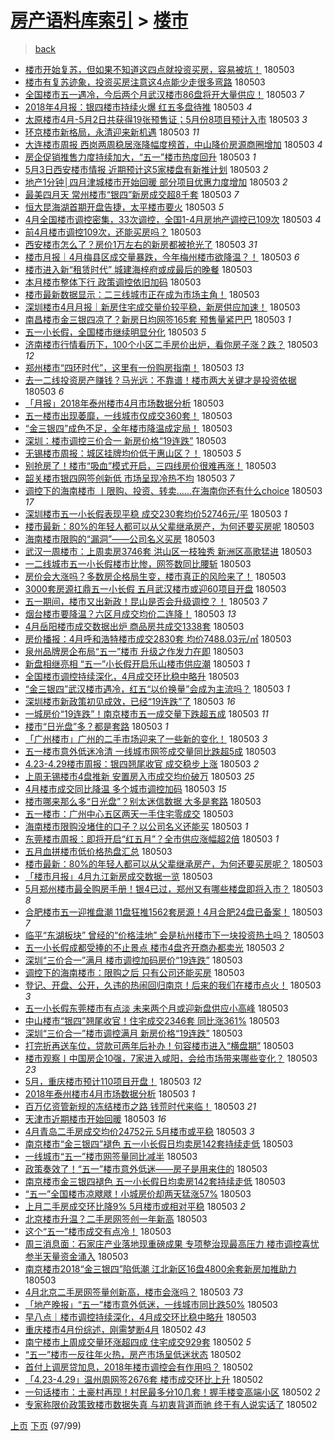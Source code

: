 [房产语料库索引](../../README.md)  > [楼市](楼市.md)
====
> [back](../README.md)

- [楼市开始复苏，但如果不知道这四点就投资买房，容易被坑！](http://jkwz.applinzi.com/ittc/7098965110716630027.html#%E6%A5%BC%E5%B8%82%E5%BC%80%E5%A7%8B%E5%A4%8D%E8%8B%8F%EF%BC%8C%E4%BD%86%E5%A6%82%E6%9E%9C%E4%B8%8D%E7%9F%A5%E9%81%93%E8%BF%99%E5%9B%9B%E7%82%B9%E5%B0%B1%E6%8A%95%E8%B5%84%E4%B9%B0%E6%88%BF%EF%BC%8C%E5%AE%B9%E6%98%93%E8%A2%AB%E5%9D%91%EF%BC%81) 180503  
- [楼市有复苏迹象，投资买房注意这4点能少走很多弯路](http://jkwz.applinzi.com/ittc/7098965110691464203.html#%E6%A5%BC%E5%B8%82%E6%9C%89%E5%A4%8D%E8%8B%8F%E8%BF%B9%E8%B1%A1%EF%BC%8C%E6%8A%95%E8%B5%84%E4%B9%B0%E6%88%BF%E6%B3%A8%E6%84%8F%E8%BF%994%E7%82%B9%E8%83%BD%E5%B0%91%E8%B5%B0%E5%BE%88%E5%A4%9A%E5%BC%AF%E8%B7%AF) 180503  
- [全国楼市五一遇冷，今后两个月武汉楼市86盘将开大量供应！](http://jkwz.applinzi.com/ittc/7098963182058210310.html#%E5%85%A8%E5%9B%BD%E6%A5%BC%E5%B8%82%E4%BA%94%E4%B8%80%E9%81%87%E5%86%B7%EF%BC%8C%E4%BB%8A%E5%90%8E%E4%B8%A4%E4%B8%AA%E6%9C%88%E6%AD%A6%E6%B1%89%E6%A5%BC%E5%B8%8286%E7%9B%98%E5%B0%86%E5%BC%80%E5%A4%A7%E9%87%8F%E4%BE%9B%E5%BA%94%EF%BC%81) 180503 *7* 
- [2018年4月报：银四楼市持续火爆 红五多盘待推](http://jkwz.applinzi.com/ittc/7098956710230361098.html#2018%E5%B9%B44%E6%9C%88%E6%8A%A5%EF%BC%9A%E9%93%B6%E5%9B%9B%E6%A5%BC%E5%B8%82%E6%8C%81%E7%BB%AD%E7%81%AB%E7%88%86+%E7%BA%A2%E4%BA%94%E5%A4%9A%E7%9B%98%E5%BE%85%E6%8E%A8) 180503 *4* 
- [太原楼市4月-5月2日共获得19张预售证；5月份8项目预计入市](http://jkwz.applinzi.com/ittc/7098945501724673035.html#%E5%A4%AA%E5%8E%9F%E6%A5%BC%E5%B8%824%E6%9C%88-5%E6%9C%882%E6%97%A5%E5%85%B1%E8%8E%B7%E5%BE%9719%E5%BC%A0%E9%A2%84%E5%94%AE%E8%AF%81%EF%BC%9B5%E6%9C%88%E4%BB%BD8%E9%A1%B9%E7%9B%AE%E9%A2%84%E8%AE%A1%E5%85%A5%E5%B8%82) 180503 *3* 
- [环京楼市新格局，永清迎来新机遇](http://jkwz.applinzi.com/ittc/7098941833243788294.html#%E7%8E%AF%E4%BA%AC%E6%A5%BC%E5%B8%82%E6%96%B0%E6%A0%BC%E5%B1%80%EF%BC%8C%E6%B0%B8%E6%B8%85%E8%BF%8E%E6%9D%A5%E6%96%B0%E6%9C%BA%E9%81%87) 180503 *11* 
- [大连楼市周报 西岗两周稳居涨降幅度榜首，中山降价房源商圈增加](http://jkwz.applinzi.com/ittc/7098941252101997585.html#%E5%A4%A7%E8%BF%9E%E6%A5%BC%E5%B8%82%E5%91%A8%E6%8A%A5+%E8%A5%BF%E5%B2%97%E4%B8%A4%E5%91%A8%E7%A8%B3%E5%B1%85%E6%B6%A8%E9%99%8D%E5%B9%85%E5%BA%A6%E6%A6%9C%E9%A6%96%EF%BC%8C%E4%B8%AD%E5%B1%B1%E9%99%8D%E4%BB%B7%E6%88%BF%E6%BA%90%E5%95%86%E5%9C%88%E5%A2%9E%E5%8A%A0) 180503 *4* 
- [房企促销推售力度持续加大，“五一”楼市热度回升](http://jkwz.applinzi.com/ittc/7098941187635545105.html#%E6%88%BF%E4%BC%81%E4%BF%83%E9%94%80%E6%8E%A8%E5%94%AE%E5%8A%9B%E5%BA%A6%E6%8C%81%E7%BB%AD%E5%8A%A0%E5%A4%A7%EF%BC%8C%E2%80%9C%E4%BA%94%E4%B8%80%E2%80%9D%E6%A5%BC%E5%B8%82%E7%83%AD%E5%BA%A6%E5%9B%9E%E5%8D%87) 180503 *1* 
- [5月3日西安楼市情报 近期预计这5家楼盘有新推计划](http://jkwz.applinzi.com/ittc/7098939323896562705.html#5%E6%9C%883%E6%97%A5%E8%A5%BF%E5%AE%89%E6%A5%BC%E5%B8%82%E6%83%85%E6%8A%A5+%E8%BF%91%E6%9C%9F%E9%A2%84%E8%AE%A1%E8%BF%995%E5%AE%B6%E6%A5%BC%E7%9B%98%E6%9C%89%E6%96%B0%E6%8E%A8%E8%AE%A1%E5%88%92) 180503 *2* 
- [地产1分钟│四月津城楼市开始回暖 部分项目优惠力度增加](http://jkwz.applinzi.com/ittc/7098939091741836304.html#%E5%9C%B0%E4%BA%A71%E5%88%86%E9%92%9F%E2%94%82%E5%9B%9B%E6%9C%88%E6%B4%A5%E5%9F%8E%E6%A5%BC%E5%B8%82%E5%BC%80%E5%A7%8B%E5%9B%9E%E6%9A%96+%E9%83%A8%E5%88%86%E9%A1%B9%E7%9B%AE%E4%BC%98%E6%83%A0%E5%8A%9B%E5%BA%A6%E5%A2%9E%E5%8A%A0) 180503 *2* 
- [最美四月天 常州楼市“银四”新房成交超8千套](http://jkwz.applinzi.com/ittc/7098938704049734667.html#%E6%9C%80%E7%BE%8E%E5%9B%9B%E6%9C%88%E5%A4%A9+%E5%B8%B8%E5%B7%9E%E6%A5%BC%E5%B8%82%E2%80%9C%E9%93%B6%E5%9B%9B%E2%80%9D%E6%96%B0%E6%88%BF%E6%88%90%E4%BA%A4%E8%B6%858%E5%8D%83%E5%A5%97) 180503 *7* 
- [恒大昆海湖首期开盘告捷，太平楼市要火](http://jkwz.applinzi.com/ittc/7098937584887792657.html#%E6%81%92%E5%A4%A7%E6%98%86%E6%B5%B7%E6%B9%96%E9%A6%96%E6%9C%9F%E5%BC%80%E7%9B%98%E5%91%8A%E6%8D%B7%EF%BC%8C%E5%A4%AA%E5%B9%B3%E6%A5%BC%E5%B8%82%E8%A6%81%E7%81%AB) 180503 *5* 
- [4月全国楼市调控密集，33次调控，全国1-4月房地产调控已109次](http://jkwz.applinzi.com/ittc/7098934557376250897.html#4%E6%9C%88%E5%85%A8%E5%9B%BD%E6%A5%BC%E5%B8%82%E8%B0%83%E6%8E%A7%E5%AF%86%E9%9B%86%EF%BC%8C33%E6%AC%A1%E8%B0%83%E6%8E%A7%EF%BC%8C%E5%85%A8%E5%9B%BD1-4%E6%9C%88%E6%88%BF%E5%9C%B0%E4%BA%A7%E8%B0%83%E6%8E%A7%E5%B7%B2109%E6%AC%A1) 180503 *4* 
- [前4月楼市调控109次，还能买房吗？](http://jkwz.applinzi.com/ittc/7098934557460136970.html#%E5%89%8D4%E6%9C%88%E6%A5%BC%E5%B8%82%E8%B0%83%E6%8E%A7109%E6%AC%A1%EF%BC%8C%E8%BF%98%E8%83%BD%E4%B9%B0%E6%88%BF%E5%90%97%EF%BC%9F) 180503  
- [西安楼市怎么了？房价1万左右的新房都被抢光了](http://jkwz.applinzi.com/ittc/7098934218606511114.html#%E8%A5%BF%E5%AE%89%E6%A5%BC%E5%B8%82%E6%80%8E%E4%B9%88%E4%BA%86%EF%BC%9F%E6%88%BF%E4%BB%B71%E4%B8%87%E5%B7%A6%E5%8F%B3%E7%9A%84%E6%96%B0%E6%88%BF%E9%83%BD%E8%A2%AB%E6%8A%A2%E5%85%89%E4%BA%86) 180503 *31* 
- [楼市月报｜4月梅县区成交量暴跌，今年梅州楼市欲降温？！](http://jkwz.applinzi.com/ittc/7098931818181166097.html#%E6%A5%BC%E5%B8%82%E6%9C%88%E6%8A%A5%EF%BD%9C4%E6%9C%88%E6%A2%85%E5%8E%BF%E5%8C%BA%E6%88%90%E4%BA%A4%E9%87%8F%E6%9A%B4%E8%B7%8C%EF%BC%8C%E4%BB%8A%E5%B9%B4%E6%A2%85%E5%B7%9E%E6%A5%BC%E5%B8%82%E6%AC%B2%E9%99%8D%E6%B8%A9%EF%BC%9F%EF%BC%81) 180503 *6* 
- [楼市进入新“租赁时代” 城建海梓府或成最后的晚餐](http://jkwz.applinzi.com/ittc/7098930945283589126.html#%E6%A5%BC%E5%B8%82%E8%BF%9B%E5%85%A5%E6%96%B0%E2%80%9C%E7%A7%9F%E8%B5%81%E6%97%B6%E4%BB%A3%E2%80%9D+%E5%9F%8E%E5%BB%BA%E6%B5%B7%E6%A2%93%E5%BA%9C%E6%88%96%E6%88%90%E6%9C%80%E5%90%8E%E7%9A%84%E6%99%9A%E9%A4%90) 180503  
- [本月楼市整体下行 政策调控依旧加码](http://jkwz.applinzi.com/ittc/7098925915826553872.html#%E6%9C%AC%E6%9C%88%E6%A5%BC%E5%B8%82%E6%95%B4%E4%BD%93%E4%B8%8B%E8%A1%8C+%E6%94%BF%E7%AD%96%E8%B0%83%E6%8E%A7%E4%BE%9D%E6%97%A7%E5%8A%A0%E7%A0%81) 180503  
- [楼市最新数据显示：二三线城市正在成为市场主角！](http://jkwz.applinzi.com/ittc/7098925507985015818.html#%E6%A5%BC%E5%B8%82%E6%9C%80%E6%96%B0%E6%95%B0%E6%8D%AE%E6%98%BE%E7%A4%BA%EF%BC%9A%E4%BA%8C%E4%B8%89%E7%BA%BF%E5%9F%8E%E5%B8%82%E6%AD%A3%E5%9C%A8%E6%88%90%E4%B8%BA%E5%B8%82%E5%9C%BA%E4%B8%BB%E8%A7%92%EF%BC%81) 180503  
- [深圳楼市4月月报｜新房住宅成交量价较平稳，新房供应加速！](http://jkwz.applinzi.com/ittc/7098925265965286407.html#%E6%B7%B1%E5%9C%B3%E6%A5%BC%E5%B8%824%E6%9C%88%E6%9C%88%E6%8A%A5%EF%BD%9C%E6%96%B0%E6%88%BF%E4%BD%8F%E5%AE%85%E6%88%90%E4%BA%A4%E9%87%8F%E4%BB%B7%E8%BE%83%E5%B9%B3%E7%A8%B3%EF%BC%8C%E6%96%B0%E6%88%BF%E4%BE%9B%E5%BA%94%E5%8A%A0%E9%80%9F%EF%BC%81) 180503  
- [南昌楼市金三银四凉了？新房日均网签165套 预售量紧巴巴](http://jkwz.applinzi.com/ittc/7098923072017138698.html#%E5%8D%97%E6%98%8C%E6%A5%BC%E5%B8%82%E9%87%91%E4%B8%89%E9%93%B6%E5%9B%9B%E5%87%89%E4%BA%86%EF%BC%9F%E6%96%B0%E6%88%BF%E6%97%A5%E5%9D%87%E7%BD%91%E7%AD%BE165%E5%A5%97+%E9%A2%84%E5%94%AE%E9%87%8F%E7%B4%A7%E5%B7%B4%E5%B7%B4) 180503 *1* 
- [五一小长假，全国楼市继续明显分化](http://jkwz.applinzi.com/ittc/7098921853299196935.html#%E4%BA%94%E4%B8%80%E5%B0%8F%E9%95%BF%E5%81%87%EF%BC%8C%E5%85%A8%E5%9B%BD%E6%A5%BC%E5%B8%82%E7%BB%A7%E7%BB%AD%E6%98%8E%E6%98%BE%E5%88%86%E5%8C%96) 180503 *5* 
- [济南楼市行情看历下，100个小区二手房价出炉，看你房子涨？跌？](http://jkwz.applinzi.com/ittc/7098918458777666567.html#%E6%B5%8E%E5%8D%97%E6%A5%BC%E5%B8%82%E8%A1%8C%E6%83%85%E7%9C%8B%E5%8E%86%E4%B8%8B%EF%BC%8C100%E4%B8%AA%E5%B0%8F%E5%8C%BA%E4%BA%8C%E6%89%8B%E6%88%BF%E4%BB%B7%E5%87%BA%E7%82%89%EF%BC%8C%E7%9C%8B%E4%BD%A0%E6%88%BF%E5%AD%90%E6%B6%A8%EF%BC%9F%E8%B7%8C%EF%BC%9F) 180503 *12* 
- [郑州楼市“四环时代”，这里有一份购房指南！](http://jkwz.applinzi.com/ittc/7098915938101625867.html#%E9%83%91%E5%B7%9E%E6%A5%BC%E5%B8%82%E2%80%9C%E5%9B%9B%E7%8E%AF%E6%97%B6%E4%BB%A3%E2%80%9D%EF%BC%8C%E8%BF%99%E9%87%8C%E6%9C%89%E4%B8%80%E4%BB%BD%E8%B4%AD%E6%88%BF%E6%8C%87%E5%8D%97%EF%BC%81) 180503 *13* 
- [去一二线投资房产赚钱？马光远：不靠谱！楼市两大关键才是投资依据](http://jkwz.applinzi.com/ittc/7098912530913297424.html#%E5%8E%BB%E4%B8%80%E4%BA%8C%E7%BA%BF%E6%8A%95%E8%B5%84%E6%88%BF%E4%BA%A7%E8%B5%9A%E9%92%B1%EF%BC%9F%E9%A9%AC%E5%85%89%E8%BF%9C%EF%BC%9A%E4%B8%8D%E9%9D%A0%E8%B0%B1%EF%BC%81%E6%A5%BC%E5%B8%82%E4%B8%A4%E5%A4%A7%E5%85%B3%E9%94%AE%E6%89%8D%E6%98%AF%E6%8A%95%E8%B5%84%E4%BE%9D%E6%8D%AE) 180503 *6* 
- [「月报」2018年泰州楼市4月市场数据分析](http://jkwz.applinzi.com/ittc/7098907906672165905.html#%E3%80%8C%E6%9C%88%E6%8A%A5%E3%80%8D2018%E5%B9%B4%E6%B3%B0%E5%B7%9E%E6%A5%BC%E5%B8%824%E6%9C%88%E5%B8%82%E5%9C%BA%E6%95%B0%E6%8D%AE%E5%88%86%E6%9E%90) 180503  
- [五一楼市出现萎靡，一线城市仅成交360套！](http://jkwz.applinzi.com/ittc/7098907194676478982.html#%E4%BA%94%E4%B8%80%E6%A5%BC%E5%B8%82%E5%87%BA%E7%8E%B0%E8%90%8E%E9%9D%A1%EF%BC%8C%E4%B8%80%E7%BA%BF%E5%9F%8E%E5%B8%82%E4%BB%85%E6%88%90%E4%BA%A4360%E5%A5%97%EF%BC%81) 180503  
- [“金三银四”成色不足，全年楼市降温成定局！](http://jkwz.applinzi.com/ittc/7098899180326224907.html#%E2%80%9C%E9%87%91%E4%B8%89%E9%93%B6%E5%9B%9B%E2%80%9D%E6%88%90%E8%89%B2%E4%B8%8D%E8%B6%B3%EF%BC%8C%E5%85%A8%E5%B9%B4%E6%A5%BC%E5%B8%82%E9%99%8D%E6%B8%A9%E6%88%90%E5%AE%9A%E5%B1%80%EF%BC%81) 180503  
- [深圳：楼市调控三价合一 新房价格“19连跌”](http://jkwz.applinzi.com/ittc/7098894702386611210.html#%E6%B7%B1%E5%9C%B3%EF%BC%9A%E6%A5%BC%E5%B8%82%E8%B0%83%E6%8E%A7%E4%B8%89%E4%BB%B7%E5%90%88%E4%B8%80+%E6%96%B0%E6%88%BF%E4%BB%B7%E6%A0%BC%E2%80%9C19%E8%BF%9E%E8%B7%8C%E2%80%9D) 180503  
- [无锡楼市周报：城区挂牌均价低于惠山区？！](http://jkwz.applinzi.com/ittc/7098894174680253450.html#%E6%97%A0%E9%94%A1%E6%A5%BC%E5%B8%82%E5%91%A8%E6%8A%A5%EF%BC%9A%E5%9F%8E%E5%8C%BA%E6%8C%82%E7%89%8C%E5%9D%87%E4%BB%B7%E4%BD%8E%E4%BA%8E%E6%83%A0%E5%B1%B1%E5%8C%BA%EF%BC%9F%EF%BC%81) 180503 *5* 
- [别抢房了！楼市“吸血”模式开启，三四线房价很难再涨！](http://jkwz.applinzi.com/ittc/7098893789521511441.html#%E5%88%AB%E6%8A%A2%E6%88%BF%E4%BA%86%EF%BC%81%E6%A5%BC%E5%B8%82%E2%80%9C%E5%90%B8%E8%A1%80%E2%80%9D%E6%A8%A1%E5%BC%8F%E5%BC%80%E5%90%AF%EF%BC%8C%E4%B8%89%E5%9B%9B%E7%BA%BF%E6%88%BF%E4%BB%B7%E5%BE%88%E9%9A%BE%E5%86%8D%E6%B6%A8%EF%BC%81) 180503  
- [韶关楼市银四网签创新低 市场呈现冷热不均](http://jkwz.applinzi.com/ittc/7098892378859635723.html#%E9%9F%B6%E5%85%B3%E6%A5%BC%E5%B8%82%E9%93%B6%E5%9B%9B%E7%BD%91%E7%AD%BE%E5%88%9B%E6%96%B0%E4%BD%8E+%E5%B8%82%E5%9C%BA%E5%91%88%E7%8E%B0%E5%86%B7%E7%83%AD%E4%B8%8D%E5%9D%87) 180503 *7* 
- [调控下的海南楼市 丨限购、投资、转卖……在海南你还有什么choice](http://jkwz.applinzi.com/ittc/7098891206300009479.html#%E8%B0%83%E6%8E%A7%E4%B8%8B%E7%9A%84%E6%B5%B7%E5%8D%97%E6%A5%BC%E5%B8%82+%E4%B8%A8%E9%99%90%E8%B4%AD%E3%80%81%E6%8A%95%E8%B5%84%E3%80%81%E8%BD%AC%E5%8D%96%E2%80%A6%E2%80%A6%E5%9C%A8%E6%B5%B7%E5%8D%97%E4%BD%A0%E8%BF%98%E6%9C%89%E4%BB%80%E4%B9%88choice) 180503 *17* 
- [深圳楼市五一小长假表现平稳 成交230套均价52746元/平](http://jkwz.applinzi.com/ittc/7098886872527012880.html#%E6%B7%B1%E5%9C%B3%E6%A5%BC%E5%B8%82%E4%BA%94%E4%B8%80%E5%B0%8F%E9%95%BF%E5%81%87%E8%A1%A8%E7%8E%B0%E5%B9%B3%E7%A8%B3+%E6%88%90%E4%BA%A4230%E5%A5%97%E5%9D%87%E4%BB%B752746%E5%85%83%2F%E5%B9%B3) 180503 *1* 
- [楼市最新：80%的年轻人都可以从父辈继承房产，为何还要买房呢](http://jkwz.applinzi.com/ittc/7098883576047338513.html#%E6%A5%BC%E5%B8%82%E6%9C%80%E6%96%B0%EF%BC%9A80%25%E7%9A%84%E5%B9%B4%E8%BD%BB%E4%BA%BA%E9%83%BD%E5%8F%AF%E4%BB%A5%E4%BB%8E%E7%88%B6%E8%BE%88%E7%BB%A7%E6%89%BF%E6%88%BF%E4%BA%A7%EF%BC%8C%E4%B8%BA%E4%BD%95%E8%BF%98%E8%A6%81%E4%B9%B0%E6%88%BF%E5%91%A2) 180503  
- [海南楼市限购的“漏洞”——公司名义买房](http://jkwz.applinzi.com/ittc/7098881600492405770.html#%E6%B5%B7%E5%8D%97%E6%A5%BC%E5%B8%82%E9%99%90%E8%B4%AD%E7%9A%84%E2%80%9C%E6%BC%8F%E6%B4%9E%E2%80%9D%E2%80%94%E2%80%94%E5%85%AC%E5%8F%B8%E5%90%8D%E4%B9%89%E4%B9%B0%E6%88%BF) 180503  
- [武汉一周楼市：上周卖房3746套 洪山区一枝独秀 新洲区高歌猛进](http://jkwz.applinzi.com/ittc/7098878500004168711.html#%E6%AD%A6%E6%B1%89%E4%B8%80%E5%91%A8%E6%A5%BC%E5%B8%82%EF%BC%9A%E4%B8%8A%E5%91%A8%E5%8D%96%E6%88%BF3746%E5%A5%97+%E6%B4%AA%E5%B1%B1%E5%8C%BA%E4%B8%80%E6%9E%9D%E7%8B%AC%E7%A7%80+%E6%96%B0%E6%B4%B2%E5%8C%BA%E9%AB%98%E6%AD%8C%E7%8C%9B%E8%BF%9B) 180503  
- [一二线城市五一小长假楼市比惨，网签数同比腰斩](http://jkwz.applinzi.com/ittc/7098874017807336454.html#%E4%B8%80%E4%BA%8C%E7%BA%BF%E5%9F%8E%E5%B8%82%E4%BA%94%E4%B8%80%E5%B0%8F%E9%95%BF%E5%81%87%E6%A5%BC%E5%B8%82%E6%AF%94%E6%83%A8%EF%BC%8C%E7%BD%91%E7%AD%BE%E6%95%B0%E5%90%8C%E6%AF%94%E8%85%B0%E6%96%A9) 180503  
- [房价会大涨吗？多数房企格局生变，楼市真正的风险来了！](http://jkwz.applinzi.com/ittc/7098855526928745489.html#%E6%88%BF%E4%BB%B7%E4%BC%9A%E5%A4%A7%E6%B6%A8%E5%90%97%EF%BC%9F%E5%A4%9A%E6%95%B0%E6%88%BF%E4%BC%81%E6%A0%BC%E5%B1%80%E7%94%9F%E5%8F%98%EF%BC%8C%E6%A5%BC%E5%B8%82%E7%9C%9F%E6%AD%A3%E7%9A%84%E9%A3%8E%E9%99%A9%E6%9D%A5%E4%BA%86%EF%BC%81) 180503  
- [3000套房源扛鼎五一小长假 五月武汉楼市或迎60项目开盘](http://jkwz.applinzi.com/ittc/7098821344181617681.html#3000%E5%A5%97%E6%88%BF%E6%BA%90%E6%89%9B%E9%BC%8E%E4%BA%94%E4%B8%80%E5%B0%8F%E9%95%BF%E5%81%87+%E4%BA%94%E6%9C%88%E6%AD%A6%E6%B1%89%E6%A5%BC%E5%B8%82%E6%88%96%E8%BF%8E60%E9%A1%B9%E7%9B%AE%E5%BC%80%E7%9B%98) 180503  
- [五一期间，楼市又出新政！昆山是否会升级调控？！](http://jkwz.applinzi.com/ittc/7098848940885804048.html#%E4%BA%94%E4%B8%80%E6%9C%9F%E9%97%B4%EF%BC%8C%E6%A5%BC%E5%B8%82%E5%8F%88%E5%87%BA%E6%96%B0%E6%94%BF%EF%BC%81%E6%98%86%E5%B1%B1%E6%98%AF%E5%90%A6%E4%BC%9A%E5%8D%87%E7%BA%A7%E8%B0%83%E6%8E%A7%EF%BC%9F%EF%BC%81) 180503 *7* 
- [烟台楼市要降温？六区月成交均价二连降！](http://jkwz.applinzi.com/ittc/7098846303058658320.html#%E7%83%9F%E5%8F%B0%E6%A5%BC%E5%B8%82%E8%A6%81%E9%99%8D%E6%B8%A9%EF%BC%9F%E5%85%AD%E5%8C%BA%E6%9C%88%E6%88%90%E4%BA%A4%E5%9D%87%E4%BB%B7%E4%BA%8C%E8%BF%9E%E9%99%8D%EF%BC%81) 180503 *13* 
- [4月岳阳楼市成交数据出炉 商品房共成交1338套](http://jkwz.applinzi.com/ittc/7098842196243645450.html#4%E6%9C%88%E5%B2%B3%E9%98%B3%E6%A5%BC%E5%B8%82%E6%88%90%E4%BA%A4%E6%95%B0%E6%8D%AE%E5%87%BA%E7%82%89+%E5%95%86%E5%93%81%E6%88%BF%E5%85%B1%E6%88%90%E4%BA%A41338%E5%A5%97) 180503  
- [房价播报：4月呼和浩特楼市成交2830套 均价7488.03元/㎡](http://jkwz.applinzi.com/ittc/7098840915361924113.html#%E6%88%BF%E4%BB%B7%E6%92%AD%E6%8A%A5%EF%BC%9A4%E6%9C%88%E5%91%BC%E5%92%8C%E6%B5%A9%E7%89%B9%E6%A5%BC%E5%B8%82%E6%88%90%E4%BA%A42830%E5%A5%97+%E5%9D%87%E4%BB%B77488.03%E5%85%83%2F%E3%8E%A1) 180503  
- [泉州品牌房企布局“五一”楼市 升级之作发力在即](http://jkwz.applinzi.com/ittc/7098838656519504913.html#%E6%B3%89%E5%B7%9E%E5%93%81%E7%89%8C%E6%88%BF%E4%BC%81%E5%B8%83%E5%B1%80%E2%80%9C%E4%BA%94%E4%B8%80%E2%80%9D%E6%A5%BC%E5%B8%82+%E5%8D%87%E7%BA%A7%E4%B9%8B%E4%BD%9C%E5%8F%91%E5%8A%9B%E5%9C%A8%E5%8D%B3) 180503  
- [新盘相继亮相 “五一”小长假开启乐山楼市供应潮](http://jkwz.applinzi.com/ittc/7098837478847022096.html#%E6%96%B0%E7%9B%98%E7%9B%B8%E7%BB%A7%E4%BA%AE%E7%9B%B8+%E2%80%9C%E4%BA%94%E4%B8%80%E2%80%9D%E5%B0%8F%E9%95%BF%E5%81%87%E5%BC%80%E5%90%AF%E4%B9%90%E5%B1%B1%E6%A5%BC%E5%B8%82%E4%BE%9B%E5%BA%94%E6%BD%AE) 180503 *1* 
- [全国楼市调控持续深化，4月成交环比稳中略升](http://jkwz.applinzi.com/ittc/7098837424329458704.html#%E5%85%A8%E5%9B%BD%E6%A5%BC%E5%B8%82%E8%B0%83%E6%8E%A7%E6%8C%81%E7%BB%AD%E6%B7%B1%E5%8C%96%EF%BC%8C4%E6%9C%88%E6%88%90%E4%BA%A4%E7%8E%AF%E6%AF%94%E7%A8%B3%E4%B8%AD%E7%95%A5%E5%8D%87) 180503  
- [“金三银四”武汉楼市遇冷，红五“以价换量”会成为主流吗？](http://jkwz.applinzi.com/ittc/7098834605530678278.html#%E2%80%9C%E9%87%91%E4%B8%89%E9%93%B6%E5%9B%9B%E2%80%9D%E6%AD%A6%E6%B1%89%E6%A5%BC%E5%B8%82%E9%81%87%E5%86%B7%EF%BC%8C%E7%BA%A2%E4%BA%94%E2%80%9C%E4%BB%A5%E4%BB%B7%E6%8D%A2%E9%87%8F%E2%80%9D%E4%BC%9A%E6%88%90%E4%B8%BA%E4%B8%BB%E6%B5%81%E5%90%97%EF%BC%9F) 180503 *1* 
- [深圳楼市新政策初见成效，已经“19连跌”了](http://jkwz.applinzi.com/ittc/7098833392210805770.html#%E6%B7%B1%E5%9C%B3%E6%A5%BC%E5%B8%82%E6%96%B0%E6%94%BF%E7%AD%96%E5%88%9D%E8%A7%81%E6%88%90%E6%95%88%EF%BC%8C%E5%B7%B2%E7%BB%8F%E2%80%9C19%E8%BF%9E%E8%B7%8C%E2%80%9D%E4%BA%86) 180503 *16* 
- [一城房价“19连跌”！南京楼市五一成交量下跌超五成](http://jkwz.applinzi.com/ittc/7098832376249713680.html#%E4%B8%80%E5%9F%8E%E6%88%BF%E4%BB%B7%E2%80%9C19%E8%BF%9E%E8%B7%8C%E2%80%9D%EF%BC%81%E5%8D%97%E4%BA%AC%E6%A5%BC%E5%B8%82%E4%BA%94%E4%B8%80%E6%88%90%E4%BA%A4%E9%87%8F%E4%B8%8B%E8%B7%8C%E8%B6%85%E4%BA%94%E6%88%90) 180503 *11* 
- [楼市“日光盘”多？都是套路](http://jkwz.applinzi.com/ittc/7098829528992580624.html#%E6%A5%BC%E5%B8%82%E2%80%9C%E6%97%A5%E5%85%89%E7%9B%98%E2%80%9D%E5%A4%9A%EF%BC%9F%E9%83%BD%E6%98%AF%E5%A5%97%E8%B7%AF) 180503 *1* 
- [「广州楼市」广州的二手市场迎来了一些新的变化！](http://jkwz.applinzi.com/ittc/7098828785019520007.html#%E3%80%8C%E5%B9%BF%E5%B7%9E%E6%A5%BC%E5%B8%82%E3%80%8D%E5%B9%BF%E5%B7%9E%E7%9A%84%E4%BA%8C%E6%89%8B%E5%B8%82%E5%9C%BA%E8%BF%8E%E6%9D%A5%E4%BA%86%E4%B8%80%E4%BA%9B%E6%96%B0%E7%9A%84%E5%8F%98%E5%8C%96%EF%BC%81) 180503 *3* 
- [五一楼市意外低迷冷清 一线城市网签成交量同比跌超5成](http://jkwz.applinzi.com/ittc/7098826631881950224.html#%E4%BA%94%E4%B8%80%E6%A5%BC%E5%B8%82%E6%84%8F%E5%A4%96%E4%BD%8E%E8%BF%B7%E5%86%B7%E6%B8%85+%E4%B8%80%E7%BA%BF%E5%9F%8E%E5%B8%82%E7%BD%91%E7%AD%BE%E6%88%90%E4%BA%A4%E9%87%8F%E5%90%8C%E6%AF%94%E8%B7%8C%E8%B6%855%E6%88%90) 180503  
- [4.23-4.29楼市周报：银四翘尾收官 成交稳步上涨](http://jkwz.applinzi.com/ittc/7098826358291694603.html#4.23-4.29%E6%A5%BC%E5%B8%82%E5%91%A8%E6%8A%A5%EF%BC%9A%E9%93%B6%E5%9B%9B%E7%BF%98%E5%B0%BE%E6%94%B6%E5%AE%98+%E6%88%90%E4%BA%A4%E7%A8%B3%E6%AD%A5%E4%B8%8A%E6%B6%A8) 180503 *2* 
- [上周无锡楼市4盘推新 安置房入市成交均价破万](http://jkwz.applinzi.com/ittc/7098826218009003014.html#%E4%B8%8A%E5%91%A8%E6%97%A0%E9%94%A1%E6%A5%BC%E5%B8%824%E7%9B%98%E6%8E%A8%E6%96%B0+%E5%AE%89%E7%BD%AE%E6%88%BF%E5%85%A5%E5%B8%82%E6%88%90%E4%BA%A4%E5%9D%87%E4%BB%B7%E7%A0%B4%E4%B8%87) 180503 *25* 
- [4月楼市成交同比降温 多个城市调控加码](http://jkwz.applinzi.com/ittc/7098825960847836170.html#4%E6%9C%88%E6%A5%BC%E5%B8%82%E6%88%90%E4%BA%A4%E5%90%8C%E6%AF%94%E9%99%8D%E6%B8%A9+%E5%A4%9A%E4%B8%AA%E5%9F%8E%E5%B8%82%E8%B0%83%E6%8E%A7%E5%8A%A0%E7%A0%81) 180503 *15* 
- [楼市哪来那么多“日光盘”？别太迷信数据 大多是套路](http://jkwz.applinzi.com/ittc/7098824715831608331.html#%E6%A5%BC%E5%B8%82%E5%93%AA%E6%9D%A5%E9%82%A3%E4%B9%88%E5%A4%9A%E2%80%9C%E6%97%A5%E5%85%89%E7%9B%98%E2%80%9D%EF%BC%9F%E5%88%AB%E5%A4%AA%E8%BF%B7%E4%BF%A1%E6%95%B0%E6%8D%AE+%E5%A4%A7%E5%A4%9A%E6%98%AF%E5%A5%97%E8%B7%AF) 180503  
- [五一楼市：广州中心五区两天一手住宅零成交](http://jkwz.applinzi.com/ittc/7098824127324619783.html#%E4%BA%94%E4%B8%80%E6%A5%BC%E5%B8%82%EF%BC%9A%E5%B9%BF%E5%B7%9E%E4%B8%AD%E5%BF%83%E4%BA%94%E5%8C%BA%E4%B8%A4%E5%A4%A9%E4%B8%80%E6%89%8B%E4%BD%8F%E5%AE%85%E9%9B%B6%E6%88%90%E4%BA%A4) 180503  
- [海南楼市限购没堵住的口子？以公司名义还能买](http://jkwz.applinzi.com/ittc/7098817555215156234.html#%E6%B5%B7%E5%8D%97%E6%A5%BC%E5%B8%82%E9%99%90%E8%B4%AD%E6%B2%A1%E5%A0%B5%E4%BD%8F%E7%9A%84%E5%8F%A3%E5%AD%90%EF%BC%9F%E4%BB%A5%E5%85%AC%E5%8F%B8%E5%90%8D%E4%B9%89%E8%BF%98%E8%83%BD%E4%B9%B0) 180503 *1* 
- [东莞楼市周报：即将开启“红五月”？全市供应涨幅超2倍](http://jkwz.applinzi.com/ittc/7098817282467955729.html#%E4%B8%9C%E8%8E%9E%E6%A5%BC%E5%B8%82%E5%91%A8%E6%8A%A5%EF%BC%9A%E5%8D%B3%E5%B0%86%E5%BC%80%E5%90%AF%E2%80%9C%E7%BA%A2%E4%BA%94%E6%9C%88%E2%80%9D%EF%BC%9F%E5%85%A8%E5%B8%82%E4%BE%9B%E5%BA%94%E6%B6%A8%E5%B9%85%E8%B6%852%E5%80%8D) 180503 *1* 
- [五月血拼楼市低价格热盘汇总](http://jkwz.applinzi.com/ittc/7098815445916451851.html#%E4%BA%94%E6%9C%88%E8%A1%80%E6%8B%BC%E6%A5%BC%E5%B8%82%E4%BD%8E%E4%BB%B7%E6%A0%BC%E7%83%AD%E7%9B%98%E6%B1%87%E6%80%BB) 180503  
- [楼市最新：80%的年轻人都可以从父辈继承房产，为何还要买房呢？](http://jkwz.applinzi.com/ittc/7098815129913394182.html#%E6%A5%BC%E5%B8%82%E6%9C%80%E6%96%B0%EF%BC%9A80%25%E7%9A%84%E5%B9%B4%E8%BD%BB%E4%BA%BA%E9%83%BD%E5%8F%AF%E4%BB%A5%E4%BB%8E%E7%88%B6%E8%BE%88%E7%BB%A7%E6%89%BF%E6%88%BF%E4%BA%A7%EF%BC%8C%E4%B8%BA%E4%BD%95%E8%BF%98%E8%A6%81%E4%B9%B0%E6%88%BF%E5%91%A2%EF%BC%9F) 180503  
- [「楼市月报」4月九江新房成交数据一览](http://jkwz.applinzi.com/ittc/7098814696226554886.html#%E3%80%8C%E6%A5%BC%E5%B8%82%E6%9C%88%E6%8A%A5%E3%80%8D4%E6%9C%88%E4%B9%9D%E6%B1%9F%E6%96%B0%E6%88%BF%E6%88%90%E4%BA%A4%E6%95%B0%E6%8D%AE%E4%B8%80%E8%A7%88) 180503  
- [5月郑州楼市最全购房手册！银4已过，郑州又有哪些楼盘即将入市？](http://jkwz.applinzi.com/ittc/7098813643473028103.html#5%E6%9C%88%E9%83%91%E5%B7%9E%E6%A5%BC%E5%B8%82%E6%9C%80%E5%85%A8%E8%B4%AD%E6%88%BF%E6%89%8B%E5%86%8C%EF%BC%81%E9%93%B64%E5%B7%B2%E8%BF%87%EF%BC%8C%E9%83%91%E5%B7%9E%E5%8F%88%E6%9C%89%E5%93%AA%E4%BA%9B%E6%A5%BC%E7%9B%98%E5%8D%B3%E5%B0%86%E5%85%A5%E5%B8%82%EF%BC%9F) 180503 *8* 
- [合肥楼市五一迎推盘潮 11盘狂推1562套房源！4月合肥24盘已备案！](http://jkwz.applinzi.com/ittc/7098812515846980618.html#%E5%90%88%E8%82%A5%E6%A5%BC%E5%B8%82%E4%BA%94%E4%B8%80%E8%BF%8E%E6%8E%A8%E7%9B%98%E6%BD%AE+11%E7%9B%98%E7%8B%82%E6%8E%A81562%E5%A5%97%E6%88%BF%E6%BA%90%EF%BC%814%E6%9C%88%E5%90%88%E8%82%A524%E7%9B%98%E5%B7%B2%E5%A4%87%E6%A1%88%EF%BC%81) 180503 *7* 
- [临平“东湖板块” 曾经的“价格洼地” 会是杭州楼市下一块投资热土吗？](http://jkwz.applinzi.com/ittc/7098812200884110342.html#%E4%B8%B4%E5%B9%B3%E2%80%9C%E4%B8%9C%E6%B9%96%E6%9D%BF%E5%9D%97%E2%80%9D+%E6%9B%BE%E7%BB%8F%E7%9A%84%E2%80%9C%E4%BB%B7%E6%A0%BC%E6%B4%BC%E5%9C%B0%E2%80%9D+%E4%BC%9A%E6%98%AF%E6%9D%AD%E5%B7%9E%E6%A5%BC%E5%B8%82%E4%B8%8B%E4%B8%80%E5%9D%97%E6%8A%95%E8%B5%84%E7%83%AD%E5%9C%9F%E5%90%97%EF%BC%9F) 180503  
- [五一小长假成都受捧的不止景点 楼市4盘齐开商办都卖光](http://jkwz.applinzi.com/ittc/7098812131699065872.html#%E4%BA%94%E4%B8%80%E5%B0%8F%E9%95%BF%E5%81%87%E6%88%90%E9%83%BD%E5%8F%97%E6%8D%A7%E7%9A%84%E4%B8%8D%E6%AD%A2%E6%99%AF%E7%82%B9+%E6%A5%BC%E5%B8%824%E7%9B%98%E9%BD%90%E5%BC%80%E5%95%86%E5%8A%9E%E9%83%BD%E5%8D%96%E5%85%89) 180503 *2* 
- [深圳“三价合一”满月 楼市调控加码房价“19连跌”](http://jkwz.applinzi.com/ittc/7098811607205544966.html#%E6%B7%B1%E5%9C%B3%E2%80%9C%E4%B8%89%E4%BB%B7%E5%90%88%E4%B8%80%E2%80%9D%E6%BB%A1%E6%9C%88+%E6%A5%BC%E5%B8%82%E8%B0%83%E6%8E%A7%E5%8A%A0%E7%A0%81%E6%88%BF%E4%BB%B7%E2%80%9C19%E8%BF%9E%E8%B7%8C%E2%80%9D) 180503  
- [调控下的海南楼市：限购之后 只有公司还能买房](http://jkwz.applinzi.com/ittc/7098810092705285131.html#%E8%B0%83%E6%8E%A7%E4%B8%8B%E7%9A%84%E6%B5%B7%E5%8D%97%E6%A5%BC%E5%B8%82%EF%BC%9A%E9%99%90%E8%B4%AD%E4%B9%8B%E5%90%8E+%E5%8F%AA%E6%9C%89%E5%85%AC%E5%8F%B8%E8%BF%98%E8%83%BD%E4%B9%B0%E6%88%BF) 180503  
- [登记、开盘、公开，久违的热闹回归南京！后来的我们在楼市点火！](http://jkwz.applinzi.com/ittc/7098809885976429585.html#%E7%99%BB%E8%AE%B0%E3%80%81%E5%BC%80%E7%9B%98%E3%80%81%E5%85%AC%E5%BC%80%EF%BC%8C%E4%B9%85%E8%BF%9D%E7%9A%84%E7%83%AD%E9%97%B9%E5%9B%9E%E5%BD%92%E5%8D%97%E4%BA%AC%EF%BC%81%E5%90%8E%E6%9D%A5%E7%9A%84%E6%88%91%E4%BB%AC%E5%9C%A8%E6%A5%BC%E5%B8%82%E7%82%B9%E7%81%AB%EF%BC%81) 180503 *3* 
- [五一小长假东莞楼市有点淡 未来两个月或迎新盘供应小高峰](http://jkwz.applinzi.com/ittc/7098809573450449930.html#%E4%BA%94%E4%B8%80%E5%B0%8F%E9%95%BF%E5%81%87%E4%B8%9C%E8%8E%9E%E6%A5%BC%E5%B8%82%E6%9C%89%E7%82%B9%E6%B7%A1+%E6%9C%AA%E6%9D%A5%E4%B8%A4%E4%B8%AA%E6%9C%88%E6%88%96%E8%BF%8E%E6%96%B0%E7%9B%98%E4%BE%9B%E5%BA%94%E5%B0%8F%E9%AB%98%E5%B3%B0) 180503  
- [中山楼市“银四”翘尾收官！住宅成交2346套 同比涨361%](http://jkwz.applinzi.com/ittc/7098809290037134343.html#%E4%B8%AD%E5%B1%B1%E6%A5%BC%E5%B8%82%E2%80%9C%E9%93%B6%E5%9B%9B%E2%80%9D%E7%BF%98%E5%B0%BE%E6%94%B6%E5%AE%98%EF%BC%81%E4%BD%8F%E5%AE%85%E6%88%90%E4%BA%A42346%E5%A5%97+%E5%90%8C%E6%AF%94%E6%B6%A8361%25) 180503  
- [深圳“三价合一”楼市调控满月 新房价格“19连跌”](http://jkwz.applinzi.com/ittc/7098807265790526470.html#%E6%B7%B1%E5%9C%B3%E2%80%9C%E4%B8%89%E4%BB%B7%E5%90%88%E4%B8%80%E2%80%9D%E6%A5%BC%E5%B8%82%E8%B0%83%E6%8E%A7%E6%BB%A1%E6%9C%88+%E6%96%B0%E6%88%BF%E4%BB%B7%E6%A0%BC%E2%80%9C19%E8%BF%9E%E8%B7%8C%E2%80%9D) 180503  
- [打完折再送车位，贷款可两年后补办！句容楼市进入“横盘期”](http://jkwz.applinzi.com/ittc/7098805050958939146.html#%E6%89%93%E5%AE%8C%E6%8A%98%E5%86%8D%E9%80%81%E8%BD%A6%E4%BD%8D%EF%BC%8C%E8%B4%B7%E6%AC%BE%E5%8F%AF%E4%B8%A4%E5%B9%B4%E5%90%8E%E8%A1%A5%E5%8A%9E%EF%BC%81%E5%8F%A5%E5%AE%B9%E6%A5%BC%E5%B8%82%E8%BF%9B%E5%85%A5%E2%80%9C%E6%A8%AA%E7%9B%98%E6%9C%9F%E2%80%9D) 180503  
- [楼市观察丨中国房企10强，7家进入咸阳，会给市场带来哪些变化？](http://jkwz.applinzi.com/ittc/7098804826626589702.html#%E6%A5%BC%E5%B8%82%E8%A7%82%E5%AF%9F%E4%B8%A8%E4%B8%AD%E5%9B%BD%E6%88%BF%E4%BC%8110%E5%BC%BA%EF%BC%8C7%E5%AE%B6%E8%BF%9B%E5%85%A5%E5%92%B8%E9%98%B3%EF%BC%8C%E4%BC%9A%E7%BB%99%E5%B8%82%E5%9C%BA%E5%B8%A6%E6%9D%A5%E5%93%AA%E4%BA%9B%E5%8F%98%E5%8C%96%EF%BC%9F) 180503 *23* 
- [5月，重庆楼市预计110项目开盘！](http://jkwz.applinzi.com/ittc/7098804020313588747.html#5%E6%9C%88%EF%BC%8C%E9%87%8D%E5%BA%86%E6%A5%BC%E5%B8%82%E9%A2%84%E8%AE%A1110%E9%A1%B9%E7%9B%AE%E5%BC%80%E7%9B%98%EF%BC%81) 180503 *12* 
- [2018年泰州楼市4月市场数据分析](http://jkwz.applinzi.com/ittc/7098797536221594630.html#2018%E5%B9%B4%E6%B3%B0%E5%B7%9E%E6%A5%BC%E5%B8%824%E6%9C%88%E5%B8%82%E5%9C%BA%E6%95%B0%E6%8D%AE%E5%88%86%E6%9E%90) 180503 *1* 
- [百万亿资管新规的冻结楼市之路 钱荒时代来临！](http://jkwz.applinzi.com/ittc/7098797244180595719.html#%E7%99%BE%E4%B8%87%E4%BA%BF%E8%B5%84%E7%AE%A1%E6%96%B0%E8%A7%84%E7%9A%84%E5%86%BB%E7%BB%93%E6%A5%BC%E5%B8%82%E4%B9%8B%E8%B7%AF+%E9%92%B1%E8%8D%92%E6%97%B6%E4%BB%A3%E6%9D%A5%E4%B8%B4%EF%BC%81) 180503 *21* 
- [天津市近期楼市开始回暖](http://jkwz.applinzi.com/ittc/7098543422795416592.html#%E5%A4%A9%E6%B4%A5%E5%B8%82%E8%BF%91%E6%9C%9F%E6%A5%BC%E5%B8%82%E5%BC%80%E5%A7%8B%E5%9B%9E%E6%9A%96) 180503 *16* 
- [4月青岛二手房成交均价24752元 5月楼市或平稳](http://jkwz.applinzi.com/ittc/7098793341091316753.html#4%E6%9C%88%E9%9D%92%E5%B2%9B%E4%BA%8C%E6%89%8B%E6%88%BF%E6%88%90%E4%BA%A4%E5%9D%87%E4%BB%B724752%E5%85%83+5%E6%9C%88%E6%A5%BC%E5%B8%82%E6%88%96%E5%B9%B3%E7%A8%B3) 180503 *3* 
- [南京楼市“金三银四”褪色 五一小长假日均卖房142套持续走低](http://jkwz.applinzi.com/ittc/7098791874452259857.html#%E5%8D%97%E4%BA%AC%E6%A5%BC%E5%B8%82%E2%80%9C%E9%87%91%E4%B8%89%E9%93%B6%E5%9B%9B%E2%80%9D%E8%A4%AA%E8%89%B2+%E4%BA%94%E4%B8%80%E5%B0%8F%E9%95%BF%E5%81%87%E6%97%A5%E5%9D%87%E5%8D%96%E6%88%BF142%E5%A5%97%E6%8C%81%E7%BB%AD%E8%B5%B0%E4%BD%8E) 180503  
- [一线城市“五一”楼市网签量同比减半](http://jkwz.applinzi.com/ittc/7098788485723063307.html#%E4%B8%80%E7%BA%BF%E5%9F%8E%E5%B8%82%E2%80%9C%E4%BA%94%E4%B8%80%E2%80%9D%E6%A5%BC%E5%B8%82%E7%BD%91%E7%AD%BE%E9%87%8F%E5%90%8C%E6%AF%94%E5%87%8F%E5%8D%8A) 180503  
- [政策奏效了！“五一”楼市意外低迷——房子是用来住的](http://jkwz.applinzi.com/ittc/7098782903469343761.html#%E6%94%BF%E7%AD%96%E5%A5%8F%E6%95%88%E4%BA%86%EF%BC%81%E2%80%9C%E4%BA%94%E4%B8%80%E2%80%9D%E6%A5%BC%E5%B8%82%E6%84%8F%E5%A4%96%E4%BD%8E%E8%BF%B7%E2%80%94%E2%80%94%E6%88%BF%E5%AD%90%E6%98%AF%E7%94%A8%E6%9D%A5%E4%BD%8F%E7%9A%84) 180503  
- [南京楼市金三银四褪色 五一小长假日均卖房142套持续走低](http://jkwz.applinzi.com/ittc/7098781897264202762.html#%E5%8D%97%E4%BA%AC%E6%A5%BC%E5%B8%82%E9%87%91%E4%B8%89%E9%93%B6%E5%9B%9B%E8%A4%AA%E8%89%B2+%E4%BA%94%E4%B8%80%E5%B0%8F%E9%95%BF%E5%81%87%E6%97%A5%E5%9D%87%E5%8D%96%E6%88%BF142%E5%A5%97%E6%8C%81%E7%BB%AD%E8%B5%B0%E4%BD%8E) 180503  
- [“五一”全国楼市凉飕飕！小城房价却两天猛涨57%](http://jkwz.applinzi.com/ittc/7098775753527395335.html#%E2%80%9C%E4%BA%94%E4%B8%80%E2%80%9D%E5%85%A8%E5%9B%BD%E6%A5%BC%E5%B8%82%E5%87%89%E9%A3%95%E9%A3%95%EF%BC%81%E5%B0%8F%E5%9F%8E%E6%88%BF%E4%BB%B7%E5%8D%B4%E4%B8%A4%E5%A4%A9%E7%8C%9B%E6%B6%A857%25) 180503  
- [上月二手房成交环比降9% 5月楼市或相对平稳](http://jkwz.applinzi.com/ittc/7098772073679946762.html#%E4%B8%8A%E6%9C%88%E4%BA%8C%E6%89%8B%E6%88%BF%E6%88%90%E4%BA%A4%E7%8E%AF%E6%AF%94%E9%99%8D9%25+5%E6%9C%88%E6%A5%BC%E5%B8%82%E6%88%96%E7%9B%B8%E5%AF%B9%E5%B9%B3%E7%A8%B3) 180503 *2* 
- [北京楼市升温？二手房网签创一年新高](http://jkwz.applinzi.com/ittc/7098765661021144080.html#%E5%8C%97%E4%BA%AC%E6%A5%BC%E5%B8%82%E5%8D%87%E6%B8%A9%EF%BC%9F%E4%BA%8C%E6%89%8B%E6%88%BF%E7%BD%91%E7%AD%BE%E5%88%9B%E4%B8%80%E5%B9%B4%E6%96%B0%E9%AB%98) 180503  
- [这个“五一”楼市成交有点冷！](http://jkwz.applinzi.com/ittc/7098755637792211979.html#%E8%BF%99%E4%B8%AA%E2%80%9C%E4%BA%94%E4%B8%80%E2%80%9D%E6%A5%BC%E5%B8%82%E6%88%90%E4%BA%A4%E6%9C%89%E7%82%B9%E5%86%B7%EF%BC%81) 180503  
- [周三消息面：石家庄产业落地现重磅成果 专项整治现最高压力 楼市调控喜忧参半天量资金涌入](http://jkwz.applinzi.com/ittc/7098749473209713671.html#%E5%91%A8%E4%B8%89%E6%B6%88%E6%81%AF%E9%9D%A2%EF%BC%9A%E7%9F%B3%E5%AE%B6%E5%BA%84%E4%BA%A7%E4%B8%9A%E8%90%BD%E5%9C%B0%E7%8E%B0%E9%87%8D%E7%A3%85%E6%88%90%E6%9E%9C+%E4%B8%93%E9%A1%B9%E6%95%B4%E6%B2%BB%E7%8E%B0%E6%9C%80%E9%AB%98%E5%8E%8B%E5%8A%9B+%E6%A5%BC%E5%B8%82%E8%B0%83%E6%8E%A7%E5%96%9C%E5%BF%A7%E5%8F%82%E5%8D%8A%E5%A4%A9%E9%87%8F%E8%B5%84%E9%87%91%E6%B6%8C%E5%85%A5) 180503  
- [南京楼市2018“金三银四”陷低潮 江北新区16盘4800余套新房加推助力](http://jkwz.applinzi.com/ittc/7098743977308324870.html#%E5%8D%97%E4%BA%AC%E6%A5%BC%E5%B8%822018%E2%80%9C%E9%87%91%E4%B8%89%E9%93%B6%E5%9B%9B%E2%80%9D%E9%99%B7%E4%BD%8E%E6%BD%AE+%E6%B1%9F%E5%8C%97%E6%96%B0%E5%8C%BA16%E7%9B%984800%E4%BD%99%E5%A5%97%E6%96%B0%E6%88%BF%E5%8A%A0%E6%8E%A8%E5%8A%A9%E5%8A%9B) 180503  
- [4月北京二手房网签量创新高，楼市会涨吗？](http://jkwz.applinzi.com/ittc/7098716303122760711.html#4%E6%9C%88%E5%8C%97%E4%BA%AC%E4%BA%8C%E6%89%8B%E6%88%BF%E7%BD%91%E7%AD%BE%E9%87%8F%E5%88%9B%E6%96%B0%E9%AB%98%EF%BC%8C%E6%A5%BC%E5%B8%82%E4%BC%9A%E6%B6%A8%E5%90%97%EF%BC%9F) 180503 *73* 
- [「地产晚报」“五一”楼市意外低迷，一线城市同比跌50%](http://jkwz.applinzi.com/ittc/7098711702692693002.html#%E3%80%8C%E5%9C%B0%E4%BA%A7%E6%99%9A%E6%8A%A5%E3%80%8D%E2%80%9C%E4%BA%94%E4%B8%80%E2%80%9D%E6%A5%BC%E5%B8%82%E6%84%8F%E5%A4%96%E4%BD%8E%E8%BF%B7%EF%BC%8C%E4%B8%80%E7%BA%BF%E5%9F%8E%E5%B8%82%E5%90%8C%E6%AF%94%E8%B7%8C50%25) 180503  
- [早八点｜楼市调控持续深化，4月成交环比稳中略升](http://jkwz.applinzi.com/ittc/7098668013731709959.html#%E6%97%A9%E5%85%AB%E7%82%B9%EF%BD%9C%E6%A5%BC%E5%B8%82%E8%B0%83%E6%8E%A7%E6%8C%81%E7%BB%AD%E6%B7%B1%E5%8C%96%EF%BC%8C4%E6%9C%88%E6%88%90%E4%BA%A4%E7%8E%AF%E6%AF%94%E7%A8%B3%E4%B8%AD%E7%95%A5%E5%8D%87) 180503  
- [重庆楼市4月份综述，刚需梦断4月](http://jkwz.applinzi.com/ittc/7098612555096523792.html#%E9%87%8D%E5%BA%86%E6%A5%BC%E5%B8%824%E6%9C%88%E4%BB%BD%E7%BB%BC%E8%BF%B0%EF%BC%8C%E5%88%9A%E9%9C%80%E6%A2%A6%E6%96%AD4%E6%9C%88) 180502 *43* 
- [南宁楼市上周成交量环涨超四成 住宅成交929套](http://jkwz.applinzi.com/ittc/7098645940791673867.html#%E5%8D%97%E5%AE%81%E6%A5%BC%E5%B8%82%E4%B8%8A%E5%91%A8%E6%88%90%E4%BA%A4%E9%87%8F%E7%8E%AF%E6%B6%A8%E8%B6%85%E5%9B%9B%E6%88%90+%E4%BD%8F%E5%AE%85%E6%88%90%E4%BA%A4929%E5%A5%97) 180502 *5* 
- [“五一”楼市一反往年火热，房产市场呈低迷状态](http://jkwz.applinzi.com/ittc/7098641688597890058.html#%E2%80%9C%E4%BA%94%E4%B8%80%E2%80%9D%E6%A5%BC%E5%B8%82%E4%B8%80%E5%8F%8D%E5%BE%80%E5%B9%B4%E7%81%AB%E7%83%AD%EF%BC%8C%E6%88%BF%E4%BA%A7%E5%B8%82%E5%9C%BA%E5%91%88%E4%BD%8E%E8%BF%B7%E7%8A%B6%E6%80%81) 180502  
- [首付上调房贷加息，2018年楼市调控会有作用吗？](http://jkwz.applinzi.com/ittc/7098618799186248715.html#%E9%A6%96%E4%BB%98%E4%B8%8A%E8%B0%83%E6%88%BF%E8%B4%B7%E5%8A%A0%E6%81%AF%EF%BC%8C2018%E5%B9%B4%E6%A5%BC%E5%B8%82%E8%B0%83%E6%8E%A7%E4%BC%9A%E6%9C%89%E4%BD%9C%E7%94%A8%E5%90%97%EF%BC%9F) 180502  
- [「4.23-4.29」温州周网签2676套 楼市成交环比上升](http://jkwz.applinzi.com/ittc/7098612358622741520.html#%E3%80%8C4.23-4.29%E3%80%8D%E6%B8%A9%E5%B7%9E%E5%91%A8%E7%BD%91%E7%AD%BE2676%E5%A5%97+%E6%A5%BC%E5%B8%82%E6%88%90%E4%BA%A4%E7%8E%AF%E6%AF%94%E4%B8%8A%E5%8D%87) 180502  
- [一句话楼市：土豪村再现！村民最多分10几套！握手楼变高端小区](http://jkwz.applinzi.com/ittc/7098602932792722439.html#%E4%B8%80%E5%8F%A5%E8%AF%9D%E6%A5%BC%E5%B8%82%EF%BC%9A%E5%9C%9F%E8%B1%AA%E6%9D%91%E5%86%8D%E7%8E%B0%EF%BC%81%E6%9D%91%E6%B0%91%E6%9C%80%E5%A4%9A%E5%88%8610%E5%87%A0%E5%A5%97%EF%BC%81%E6%8F%A1%E6%89%8B%E6%A5%BC%E5%8F%98%E9%AB%98%E7%AB%AF%E5%B0%8F%E5%8C%BA) 180502 *2* 
- [专家称限价政策致楼市数据失真 与初衷背道而驰 终于有人说实话了](http://jkwz.applinzi.com/ittc/7098591842566407179.html#%E4%B8%93%E5%AE%B6%E7%A7%B0%E9%99%90%E4%BB%B7%E6%94%BF%E7%AD%96%E8%87%B4%E6%A5%BC%E5%B8%82%E6%95%B0%E6%8D%AE%E5%A4%B1%E7%9C%9F+%E4%B8%8E%E5%88%9D%E8%A1%B7%E8%83%8C%E9%81%93%E8%80%8C%E9%A9%B0+%E7%BB%88%E4%BA%8E%E6%9C%89%E4%BA%BA%E8%AF%B4%E5%AE%9E%E8%AF%9D%E4%BA%86) 180502  


 [上页](楼市98.md) [下页](楼市96.md)          (97/99)